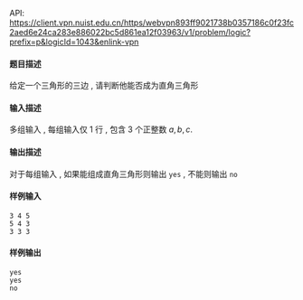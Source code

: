 API: https://client.vpn.nuist.edu.cn/https/webvpn893ff9021738b0357186c0f23fc2aed6e24ca283e886022bc5d861ea12f03963/v1/problem/logic?prefix=p&logicId=1043&enlink-vpn

#### 题目描述
给定一个三角形的三边 , 请判断他能否成为直角三角形

#### 输入描述
多组输入 , 每组输入仅 $1$ 行 , 包含 $3$ 个正整数 $a,b,c$. 

#### 输出描述
对于每组输入 , 如果能组成直角三角形则输出 `yes`  , 不能则输出 `no`

#### 样例输入

```
3 4 5
5 4 3
3 3 3
```

#### 样例输出

```
yes
yes
no
```
